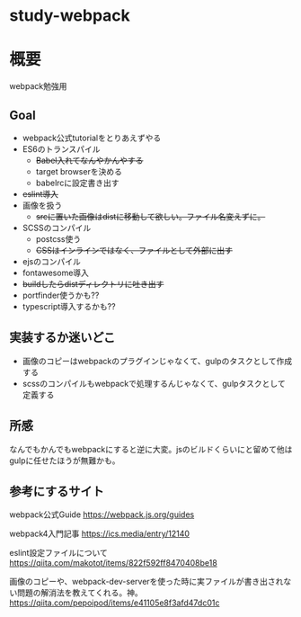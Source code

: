 # study-webpack
# 概要
webpack勉強用

## Goal
- webpack公式tutorialをとりあえずやる
- ES6のトランスパイル
    - ~~Babel入れてなんやかんやする~~
    - target browserを決める
    - babelrcに設定書き出す
- ~~eslint導入~~
- 画像を扱う
    - ~~srcに置いた画像はdistに移動して欲しい。ファイル名変えずに。~~
- SCSSのコンパイル
    - postcss使う
    - ~~CSSはインラインではなく、ファイルとして外部に出す~~
- ejsのコンパイル
- fontawesome導入
- ~~buildしたらdistディレクトリに吐き出す~~
- portfinder使うかも??
- typescript導入するかも??

## 実装するか迷いどこ
- 画像のコピーはwebpackのプラグインじゃなくて、gulpのタスクとして作成する
- scssのコンパイルもwebpackで処理するんじゃなくて、gulpタスクとして定義する

## 所感
なんでもかんでもwebpackにすると逆に大変。jsのビルドくらいにと留めて他はgulpに任せたほうが無難かも。

## 参考にするサイト
webpack公式Guide
https://webpack.js.org/guides

webpack4入門記事
https://ics.media/entry/12140

eslint設定ファイルについて
https://qiita.com/makotot/items/822f592ff8470408be18

画像のコピーや、webpack-dev-serverを使った時に実ファイルが書き出されない問題の解消法を教えてくれる。神。
https://qiita.com/pepoipod/items/e41105e8f3afd47dc01c
